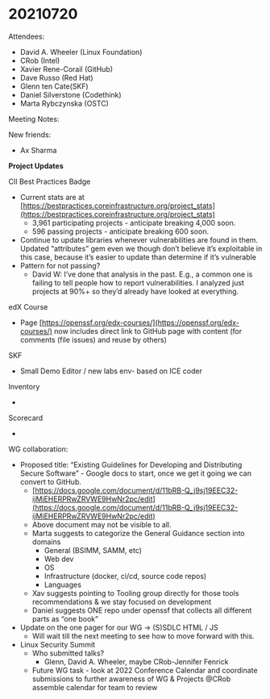# 20210720

Attendees:

* David A. Wheeler (Linux Foundation)
* CRob (Intel)
* Xavier Rene-Corail (GitHub)
* Dave Russo (Red Hat)
* Glenn ten Cate(SKF)
* Daniel Silverstone (Codethink)
* Marta Rybczynska (OSTC)

Meeting Notes:

New friends:

* Ax Sharma

**Project Updates**

CII Best Practices Badge

* Current stats are at [https://bestpractices.coreinfrastructure.org/project_stats](https://bestpractices.coreinfrastructure.org/project_stats)
    * 3,961 participating projects - anticipate breaking 4,000 soon.
    * 596 passing projects - anticipate breaking 600 soon.
* Continue to update libraries whenever vulnerabilities are found in them. Updated “attributes” gem even we though don’t believe it’s exploitable in this case, because it’s easier to update than determine if it’s vulnerable
* Pattern for not passing?
    * David W: I’ve done that analysis in the past. E.g., a common one is failing to tell people how to report vulnerabilities. I analyzed just projects at 90%+ so they’d already have looked at everything.

edX Course

* Page [https://openssf.org/edx-courses/](https://openssf.org/edx-courses/) now includes direct link to GitHub page with content (for comments (file issues) and reuse by others)

SKF

* Small Demo Editor / new labs env- based on ICE coder

Inventory

* 

Scorecard

* 

WG collaboration:

* Proposed title: “Existing Guidelines for Developing and Distributing Secure Software” - Google docs to start, once we get it going we can convert to GitHub.
    * [https://docs.google.com/document/d/11bRB-Q_j9sj19EEC32-ijMiEHERPRwZRVWE9HwNr2pc/edit](https://docs.google.com/document/d/11bRB-Q_j9sj19EEC32-ijMiEHERPRwZRVWE9HwNr2pc/edit)
    * Above document may not be visible to all.
    * Marta suggests to categorize the General Guidance section into domains
        * General (BSIMM, SAMM, etc)
        * Web dev
        * OS
        * Infrastructure (docker, ci/cd, source code repos)
        * Languages
    * Xav suggests pointing to Tooling group directly for those tools recommendations & we stay focused on development
    * Daniel suggests ONE repo under openssf that collects all different parts as “one book”
* Update on the one pager for our WG -> (S)SDLC HTML / JS
    * Will wait till the next meeting to see how to move forward with this.
* Linux Security Summit
    * Who submitted talks?
        * Glenn, David A. Wheeler, maybe CRob-Jennifer Fenrick
    * Future WG task - look at 2022 Conference Calendar and coordinate submissions to further awareness of WG & Projects @CRob assemble calendar for team to review
    
